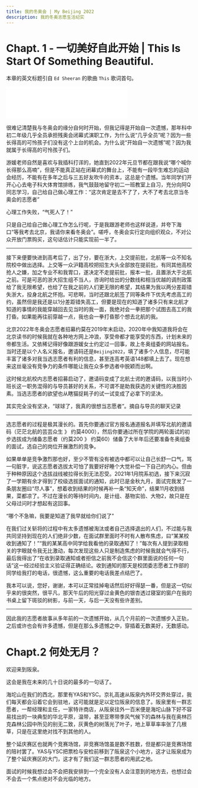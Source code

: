 ```yaml
---
title: 我的冬奥会 | My Beijing 2022
description: 我的冬奥志愿生活纪实
---
```


# Chapt. 1 - 一切美好自此开始 | This Is Start Of Something Beautiful.

本章的英文标题引自 `Ed Sheeran` 的歌曲 `This` 歌词首句。

<iframe frameborder="no" border="0" marginwidth="0" marginheight="0" width=330 height=86 src="//music.163.com/outchain/player?type=2&id=17565994&auto=1&height=66"></iframe>

很难记清楚我与冬奥会的缘分自何时开始，但我记得是开始自一次遗憾，那年科中初二年级几乎全员承担残奥会闭幕式演职工作，为什么说“几乎全员”呢？因为一些长得高的可怜孩子们没有这个上台的机会。为什么说“开始自一次遗憾”呢？因为我就属于长得高的可怜孩子们。

游媛老师自然是喜欢与我插科打诨的，她直到2022年元旦节都在跟我说“哪个喊你长得那么高喃”，但是不能真正站在闭幕式的舞台上，不能有一段毕生难忘的运动会经历，不能有在多年之后与三五好友吹牛的资本，这总是个遗憾。当年同学们开开心心去电子科大体育馆排练，我气鼓鼓地留守初二一班教室上自习，充分向阿Q同志学习，自己给自己做心理工作：“这次肯定是去不了了，大不了考去北京当冬奥会的志愿者”

心理工作失败，“气死人了！”

只是自己给自己做心理工作怎么行呢，于是我跟游老师也这样说道，并夸下海口“等我考去北京，我请你来看冬奥会”。嗟呼，冬奥会实行定向组织观众，不对公众开放门票购买，这句话估计只能实现前一半了。

---

接下来便要快进到高考后了，出了分，要在浙大，上交提前批，北航等一众不知名院校中做出选择。上交等一众沪籍高校把招生大头全部放在提前批，有同其他高校抢人之嫌，加之专业不和我胃口，遂决定不走提前批，报本一批，且置浙大于北航之前。可是可恶的浙大招生组不当人，咨询时给出的分数线和相当优越的调剂政策给了我无限希望，也给了在我之前的人们更无限的希望，其结果为我以两分差距错失浙大，投身北航之怀抱。可悲啊，当时还跟北航签了同等条件下优先考虑高工的约，虽然但是我还是以1分差距错失高工，但要是现在的知道了诸多只有来北航才知道的事情的我能穿越回去见当时的我一面，我绝对会一拳把那个试图去高工的我打昏。如果能再往前穿越一点，我也会一拳打昏那个想去北航的我。

北京2022年冬奥会志愿者招募约莫在2019年末启动，2020年中我知道我将会在北京读书的时候我就在各种地方网上冲浪，享受帝都才能享受的东西，计划未来的帝都生活。又依稀记得好像跟游媛女士约定过一回事，故上冬奥组委的网站报名。当时还是以个人名义报名，邀请码还是`Beijing2022`，填了诸多个人信息，尽可能丰富了诸多对我当选志愿者有利的信息，甚至连高考英语148都填上去了。现在想来这丝毫没有竞争力的条件哪能让我在众多参选者中脱颖而出啊。

这时候北航校内志愿者招募启动了，邀请码变成了北航士谔的邀请码，以我当时小班长这一职务混得的与导员甚好的关系，不可谓不是助我获选的关键性的决胜因素。当选志愿者的欲望也从瞎猫捉耗子的试一试变成了必拿下的坚决。

其实完全没有坚决，“球球了，我真的很想当志愿者”。摘自与导员的聊天记录

---

选志愿者的过程是极其漫长的。首先你要通过官方报名通道报名并填写北航的邀请码（茫茫北航的芸芸众生 》 约莫4000），然后你要通过所在学院的两轮面试的初步选拔成为储备志愿者（约莫200 》 约莫60）储备了大半年后还要准备冬奥组委的面试，选自己的岗位开展激烈的竞争。

如果单单是竞争激烈那也好，至少不管有没有被选中都可以让自己长舒一口气，骂一句脏字，说这志愿者选拔太可怕了我要好好睡个大觉补偿一下自己的内心。但由于种种原因这个选拔战线被拉得长到无法忍受。2021年1月院系初选，接下来沉寂了一学期有余才得到了校级选拔面试的通知，此时已是金秋九月，面试完我发了一条朋友圈曰“尽人事”，想着收到结果的时候再补一条“知天命”，结果11月收到结果，菜都凉了。不过在漫长的等待时间内，是计组、基物实验、大物2，故只是在父母过问时才想起有这回事。

“哪个不急嘛，我要是知道了我早就给你们说了”

在我们过关斩将的过程中有太多遗憾被淘汰或者自己选择退出的人们，不过能与我共同坚持到现在的人们绝非少数，在面试群里面时不时有人散布焦虑，曰“某某校收到通知了！”“我的某某高中同学给我看他的录取通知了！”每次有人提到录取相关的字眼就令我无比激动，每次发现这些人只是制造焦虑的时候我就会气得不行，最后我得出了“在收到录取通知或者拒信之前我不会信这个群里面说的任何一句话”这一经过经验主义验证得正确结论。收到通知的那天是校团委志愿者工作部的同学给我打的电话，很遗憾，这么重要的电话我差点结巴了。

我本可以说，您好，谢谢，本可以正常挂掉电话然后好好得瑟一番，但是这一切似乎来的很突然，很平凡，那天午后的阳光穿过金黄色的银杏透过寝室的窗户在我的书桌上留下斑驳的树影，与前一天，与后一天没有些许差别。

---

因此我的志愿者故事从多年前的一次遗憾开始，从几个月前的一次遗憾步入正轨，之后或许也会有许多遗憾，但是在那么多遗憾之中，穿插着无数美好，无数感动。

# Chapt.2 何处无月？

欢迎来到阪泉。

这会是我在未来的几十日说的最多的一句话了。

海坨山在我们的西北，那里有YAS和YSC。京礼高速从阪泉内外环交界处穿过，我们每天都会沿着它会到驻地，这可能就是足以定位阪泉的信息了。阪泉里有一群志愿者，一帮经理和主任，一家特许商店，从阪泉往外一百米便是海坨山脉下好不容易找出的一块典型的华北平原，温带，甚至亚寒带季风气候下的森林与我在奥林匹克森林公园中所见的别无二致，灰黄色的树落光了叶子，地上草草率率张了几根草，只是在这里绝对找不到其他的人。

整个延庆赛区也就两个竞赛场馆，非竞赛场馆虽是数不胜数，但是都只是竞赛场馆的陪衬罢了。YAS与YSC把票检与安检前移到了阪泉这个小地方，这才让阪泉成为了整个延庆赛区的大门，这才有了我们这一群志愿者的用武之地。

面试的时候我想过会不会把我安排到一个完全没有人会注意到的地方去，也想过会不会去一个焦点绝对不会光临的地方。